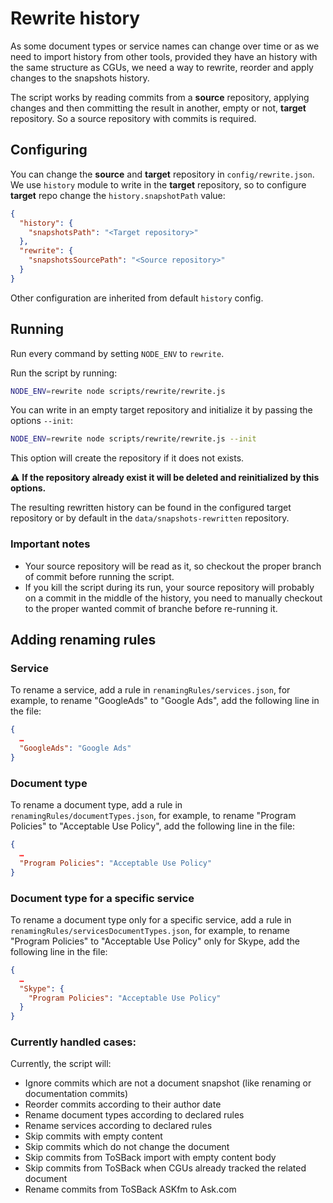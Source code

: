 # Rewrite history

As some document types or service names can change over time or as we need to import history from other tools, provided they have an history with the same structure as CGUs, we need a way to rewrite, reorder and apply changes to the snapshots history.

The script works by reading commits from a **source** repository, applying changes and then committing the result in another, empty or not, **target** repository. So a source repository with commits is required.

## Configuring

You can change the **source** and **target** repository in `config/rewrite.json`. We use `history` module to write in the **target** repository, so to configure **target** repo change the `history.snapshotPath` value:

```json
{
  "history": {
    "snapshotsPath": "<Target repository>"
  },
  "rewrite": {
    "snapshotsSourcePath": "<Source repository>"
  }
}
```

Other configuration are inherited from default `history` config.

## Running

Run every command by setting `NODE_ENV` to `rewrite`.

Run the script by running:

```sh
NODE_ENV=rewrite node scripts/rewrite/rewrite.js
```

You can write in an empty target repository and initialize it by passing the options `--init`:

```sh
NODE_ENV=rewrite node scripts/rewrite/rewrite.js --init
```

This option will create the repository if it does not exists.

:warning: **If the repository already exist it will be deleted and reinitialized by this options.**

The resulting rewritten history can be found in the configured target repository or by default in the `data/snapshots-rewritten` repository.

### Important notes

- Your source repository will be read as it, so checkout the proper branch of commit before running the script.
- If you kill the script during its run, your source repository will probably on a commit in the middle of the history, you need to manually checkout to the proper wanted commit of branche before re-running it.

## Adding renaming rules


### Service

To rename a service, add a rule in `renamingRules/services.json`, for example, to rename "GoogleAds" to "Google Ads", add the following line in the file:

```json
{
  …
  "GoogleAds": "Google Ads"
}
```

### Document type

To rename a document type, add a rule in `renamingRules/documentTypes.json`, for example, to rename "Program Policies" to "Acceptable Use Policy", add the following line in the file:

```json
{
  …
  "Program Policies": "Acceptable Use Policy"
}
```

### Document type for a specific service

To rename a document type only for a specific service, add a rule in `renamingRules/servicesDocumentTypes.json`, for example, to rename "Program Policies" to "Acceptable Use Policy" only for Skype, add the following line in the file:

```json
{
  …
  "Skype": {
    "Program Policies": "Acceptable Use Policy"
  }
}
```

### Currently handled cases:

Currently, the script will:
- Ignore commits which are not a document snapshot (like renaming or documentation commits)
- Reorder commits according to their author date
- Rename document types according to declared rules
- Rename services according to declared rules
- Skip commits with empty content
- Skip commits which do not change the document
- Skip commits from ToSBack import with empty content body
- Skip commits from ToSBack when CGUs already tracked the related document
- Rename commits from ToSBack ASKfm to Ask.com
